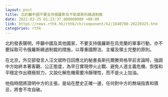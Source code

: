 ```yaml
---
layout: post
title: 北約籲中國不要支持俄羅斯及不助莫斯科繞過制裁
date: 2022-03-25 01:23:37.000000000 +08:00
link: https://news.rthk.hk/rthk/ch/component/k2/1640780-20220325.htm
categories: rthk
---
```


北約發表聲明，呼籲中國及其他國家，不要支持俄羅斯在烏克蘭的軍事行動，亦不要採取可令俄羅斯繞過制裁的措施，以尊重國際法、主權及領土完整的原則。

在北京，外交部發言人汪文斌昨日回應北約秘書長斯托爾滕貝格早前言論時，強調中方始終本著客觀、公正態度，為早日實現停火止戰、避免人道主義危機、恢復和平穩定作出積極努力，又說化解危機需要冷靜理性，而不是火上加油。

他指時間將證明中方的主張，是站在歷史正確一邊，任何對中方的無端指責和猜忌，將會不攻自破。
